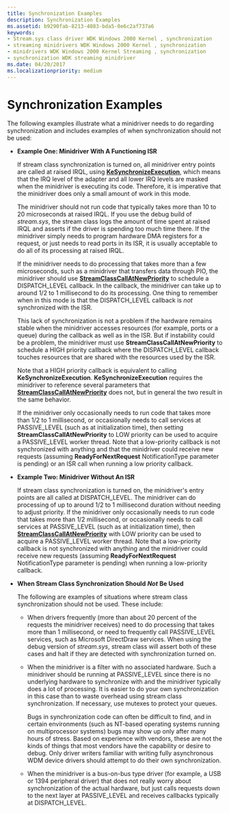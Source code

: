 ```yaml
---
title: Synchronization Examples
description: Synchronization Examples
ms.assetid: b9290fab-8213-4083-bda5-0e6c2af737a6
keywords:
- Stream.sys class driver WDK Windows 2000 Kernel , synchronization
- streaming minidrivers WDK Windows 2000 Kernel , synchronization
- minidrivers WDK Windows 2000 Kernel Streaming , synchronization
- synchronization WDK streaming minidriver
ms.date: 04/20/2017
ms.localizationpriority: medium
---
```


# Synchronization Examples





The following examples illustrate what a minidriver needs to do regarding synchronization and includes examples of when synchronization should not be used:

-   **Example One: Minidriver With A Functioning ISR**

    If stream class synchronization is turned on, all minidriver entry points are called at raised IRQL, using [**KeSynchronizeExecution**](https://docs.microsoft.com/windows-hardware/drivers/ddi/content/wdm/nf-wdm-kesynchronizeexecution), which means that the IRQ level of the adapter and all lower IRQ levels are masked when the minidriver is executing its code. Therefore, it is imperative that the minidriver does only a small amount of work in this mode.

    The minidriver should not run code that typically takes more than 10 to 20 microseconds at raised IRQL. If you use the debug build of *stream.sys*, the stream class logs the amount of time spent at raised IRQL and asserts if the driver is spending too much time there. If the minidriver simply needs to program hardware DMA registers for a request, or just needs to read ports in its ISR, it is usually acceptable to do all of its processing at raised IRQL.

    If the minidriver needs to do processing that takes more than a few microseconds, such as a minidriver that transfers data through PIO, the minidriver should use [**StreamClassCallAtNewPriority**](https://docs.microsoft.com/windows-hardware/drivers/ddi/content/strmini/nf-strmini-streamclasscallatnewpriority) to schedule a DISPATCH\_LEVEL callback. In the callback, the minidriver can take up to around 1/2 to 1 millisecond to do its processing. One thing to remember when in this mode is that the DISPATCH\_LEVEL callback is *not* synchronized with the ISR.

    This lack of synchronization is not a problem if the hardware remains stable when the minidriver accesses resources (for example, ports or a queue) during the callback as well as in the ISR. But if instability could be a problem, the minidriver must use **StreamClassCallAtNewPriority** to schedule a HIGH priority callback where the DISPATCH\_LEVEL callback touches resources that are shared with the resources used by the ISR.

    Note that a HIGH priority callback is equivalent to calling **KeSynchronizeExecution**. **KeSynchronizeExecution** requires the minidriver to reference several parameters that [**StreamClassCallAtNewPriority**](https://docs.microsoft.com/windows-hardware/drivers/ddi/content/strmini/nf-strmini-streamclasscallatnewpriority) does not, but in general the two result in the same behavior.

    If the minidriver only occasionally needs to run code that takes more than 1/2 to 1 millisecond, or occasionally needs to call services at PASSIVE\_LEVEL (such as at initialization time), then setting **StreamClassCallAtNewPriority** to LOW priority can be used to acquire a PASSIVE\_LEVEL worker thread. Note that a low-priority callback is not synchronized with anything and that the minidriver could receive new requests (assuming **ReadyForNextRequest** NotificationType parameter is pending) or an ISR call when running a low priority callback.

-   **Example Two: Minidriver Without An ISR**

    If stream class synchronization is turned on, the minidriver's entry points are all called at DISPATCH\_LEVEL. The minidriver can do processing of up to around 1/2 to 1 millisecond duration without needing to adjust priority. If the minidriver only occasionally needs to run code that takes more than 1/2 millisecond, or occasionally needs to call services at PASSIVE\_LEVEL (such as at initialization time), then [**StreamClassCallAtNewPriority**](https://docs.microsoft.com/windows-hardware/drivers/ddi/content/strmini/nf-strmini-streamclasscallatnewpriority) with LOW priority can be used to acquire a PASSIVE\_LEVEL worker thread. Note that a low-priority callback is not synchronized with anything and the minidriver could receive new requests (assuming **ReadyForNextRequest** NotificationType parameter is pending) when running a low-priority callback.

-   **When Stream Class Synchronization Should** **_Not_** **Be Used**

    The following are examples of situations where stream class synchronization should not be used. These include:

    -   When drivers frequently (more than about 20 percent of the requests the minidriver receives) need to do processing that takes more than 1 millisecond, or need to frequently call PASSIVE\_LEVEL services, such as Microsoft DirectDraw services. When using the debug version of *stream.sys*, stream class will assert both of these cases and halt if they are detected with synchronization turned on.
    -   When the minidriver is a filter with no associated hardware. Such a minidriver should be running at PASSIVE\_LEVEL since there is no underlying hardware to synchronize with and the minidriver typically does a lot of processing. It is easier to do your own synchronization in this case than to waste overhead using stream class synchronization. If necessary, use mutexes to protect your queues.

        Bugs in synchronization code can often be difficult to find, and in certain environments (such as NT-based operating systems running on multiprocessor systems) bugs may show up only after many hours of stress. Based on experience with vendors, these are not the kinds of things that most vendors have the capability or desire to debug. Only driver writers familiar with writing fully asynchronous WDM device drivers should attempt to do their own synchronization.

    -   When the minidriver is a bus-on-bus type driver (for example, a USB or 1394 peripheral driver) that does not really worry about synchronization of the actual hardware, but just calls requests down to the next layer at PASSIVE\_LEVEL and receives callbacks typically at DISPATCH\_LEVEL.

 

 




